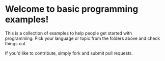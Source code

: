 # Welcome to basic programming examples!

This is a collection of examples to help people get started with programming. Pick your language or topic from the folders above and check things out.

If you'd like to contribute, simply fork and submit pull requests.
